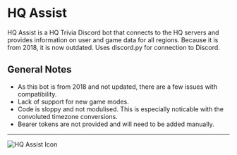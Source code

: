 # HQ Assist
HQ Assist is a HQ Trivia Discord bot that connects to the HQ servers and provides information on user and game data for all regions. Because it is from 2018, it is now outdated. Uses discord.py for connection to Discord.

## General Notes
* As this bot is from 2018 and not updated, there are a few issues with compatibility.
* Lack of support for new game modes.
* Code is sloppy and not modulised. This is especially noticable with the convoluted timezone conversions.
* Bearer tokens are not provided and will need to be added manually.

---

![HQ Assist Icon](https://i.imgur.com/D0tzEkz.png)
